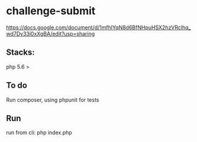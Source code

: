 # challenge-submit

https://docs.google.com/document/d/1mfhlYqN8d6BfNHpuHSX2hzVRclhq_wd7Dy33i0xXgBA/edit?usp=sharing

## Stacks: 
php 5.6 >

## To do
Run composer, using phpunit for tests

## Run

run from cli: php index.php



